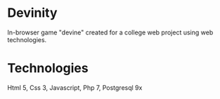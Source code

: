 # Devinity
In-browser game "devine" created for a college web project using web technologies.

# Technologies
Html 5, Css 3, Javascript, Php 7, Postgresql 9x
